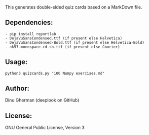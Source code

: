 This generates double-sided quiz cards based on a MarkDown file.

## Dependencies:

    - pip install reportlab
    - DejaVuSansCondensed.ttf (if present else Helvetica)
    - DejaVuSansCondensed-Bold.ttf (if present else Helvetica-Bold)
    - nk57-monospace-cd-sb.ttf (if present else Courier)

## Usage:

    python3 quizcards.py "100 Numpy exercises.md"

## Author:

Dinu Gherman (deeplook on GitHub)

## License:

GNU General Public License, Version 3
